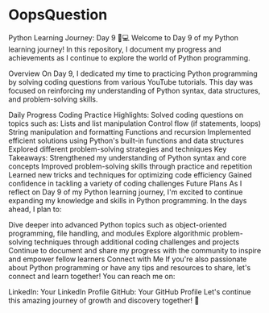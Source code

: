 # OopsQuestion
 
Python Learning Journey: Day 9 🐍💻
Welcome to Day 9 of my Python learning journey! In this repository, I document my progress and achievements as I continue to explore the world of Python programming.

Overview
On Day 9, I dedicated my time to practicing Python programming by solving coding questions from various YouTube tutorials. This day was focused on reinforcing my understanding of Python syntax, data structures, and problem-solving skills.

Daily Progress
Coding Practice Highlights:
Solved coding questions on topics such as:
Lists and list manipulation
Control flow (if statements, loops)
String manipulation and formatting
Functions and recursion
Implemented efficient solutions using Python's built-in functions and data structures
Explored different problem-solving strategies and techniques
Key Takeaways:
Strengthened my understanding of Python syntax and core concepts
Improved problem-solving skills through practice and repetition
Learned new tricks and techniques for optimizing code efficiency
Gained confidence in tackling a variety of coding challenges
Future Plans
As I reflect on Day 9 of my Python learning journey, I'm excited to continue expanding my knowledge and skills in Python programming. In the days ahead, I plan to:

Dive deeper into advanced Python topics such as object-oriented programming, file handling, and modules
Explore algorithmic problem-solving techniques through additional coding challenges and projects
Continue to document and share my progress with the community to inspire and empower fellow learners
Connect with Me
If you're also passionate about Python programming or have any tips and resources to share, let's connect and learn together! You can reach me on:

LinkedIn: Your LinkedIn Profile
GitHub: Your GitHub Profile
Let's continue this amazing journey of growth and discovery together! 🚀


